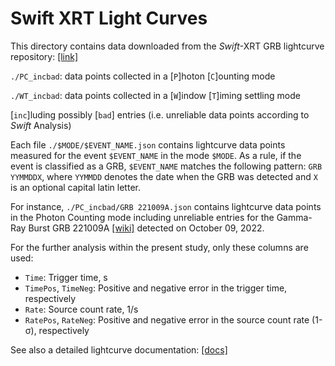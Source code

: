 # Swift XRT Light Curves
This directory contains data downloaded from the *Swift*-XRT GRB lightcurve repository: [[link]](https://www.swift.ac.uk/xrt_curves/)

`./PC_incbad`: data points collected in a [`P`]hoton [`C`]ounting mode

`./WT_incbad`: data points collected in a [`W`]indow [`T`]iming settling mode

 [`inc`]luding possibly [`bad`] entries (i.e. unreliable data points according to *Swift* Analysis)

Each file `./$MODE/$EVENT_NAME.json` contains lightcurve data points measured for the event `$EVENT_NAME` in the mode `$MODE`. As a rule, if the event is classified as a GRB, `$EVENT_NAME` matches the following pattern:
`GRB YYMMDDX`, where `YYMMDD` denotes the date when the GRB was detected and `X` is an optional capital latin letter. 

For instance, `./PC_incbad/GRB 221009A.json` contains lightcurve data points in the Photon Counting mode including unreliable entries for the Gamma-Ray Burst GRB 221009A [[wiki]](https://en.wikipedia.org/wiki/GRB_221009A) detected on October 09, 2022.

For the further analysis within the present study, only these columns are used:
- `Time`: Trigger time, s
- `TimePos`, `TimeNeg`:  Positive and negative error in the trigger time, respectively
- `Rate`: Source count rate, 1/s
- `RatePos`, `RateNeg`: Positive and negative error in the source count rate (1-σ), respectively

See also a detailed lightcurve documentation: [[docs]](https://www.swift.ac.uk/xrt_curves/docs.php)
